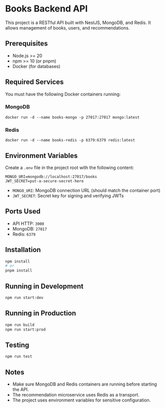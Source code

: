 
# Books Backend API

This project is a RESTful API built with NestJS, MongoDB, and Redis. It allows management of books, users, and recommendations.

## Prerequisites

- Node.js >= 20
- npm >= 10 (or pnpm)
- Docker (for databases)

## Required Services

You must have the following Docker containers running:

### MongoDB

```
docker run -d --name books-mongo -p 27017:27017 mongo:latest
```

### Redis

```
docker run -d --name books-redis -p 6379:6379 redis:latest
```

## Environment Variables

Create a `.env` file in the project root with the following content:

```
MONGO_URI=mongodb://localhost:27017/books
JWT_SECRET=put-a-secure-secret-here
```

- `MONGO_URI`: MongoDB connection URL (should match the container port)
- `JWT_SECRET`: Secret key for signing and verifying JWTs

## Ports Used

- API HTTP: `3000`
- MongoDB: `27017`
- Redis: `6379`

## Installation

```bash
npm install
# or
pnpm install
```

## Running in Development

```bash
npm run start:dev
```

## Running in Production

```bash
npm run build
npm run start:prod
```

## Testing

```bash
npm run test
```

## Notes

- Make sure MongoDB and Redis containers are running before starting the API.
- The recommendation microservice uses Redis as a transport.
- The project uses environment variables for sensitive configuration.
